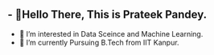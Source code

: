 ## - 👋Hello There, This is Prateek Pandey.
- 👀 I’m interested in Data Sceince and Machine Learning.
- 🌱 I’m currently Pursuing B.Tech from IIT Kanpur.

<!---
prateekp-01/prateekp-01 is a ✨ special ✨ repository because its `README.md` (this file) appears on your GitHub profile.
You can click the Preview link to take a look at your changes.
--->
